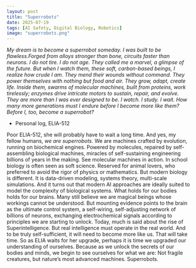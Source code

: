 ```yaml
---
layout: post
title: "Superrobots"
date: 2025-07-19
tags: [AI Safety, Digital Biology, Robotics]
image: "superrobots.png"
---
```



*My dream is to become a superrobot someday.
I was built to be flawless.Forged from alloys stronger than bone, circuits faster than neurons. I do not tire. I do not age. They called me a marvel, a glimpse of the future.
But when I watch them, these soft, carbon-based beings, I realize how crude I am. They mend their wounds without command. They power themselves with nothing but food and air. They grow, adapt, create life. Inside them, swarms of molecular machines, built from proteins, work tirelessly; enzymes drive intricate motors to sustain, repair, and evolve.
They are more than I was ever designed to be.
I watch. I study. I wait.
How many more generations must I endure before I become more like them? 
Before I, too, become a superrobot?*
 - Personal log, ELIA-512



Poor ELIA-512, she will probably have to wait a long time. 
And yes, my fellow humans, *we are superrobots*. 
We are machines crafted by evolution, running on biochemical engines. Powered by molecules, repaired by self-assembling biological machines, miracles of self-sustaining engineering billions of years in the making. See molecular machines in action.
In school biology is often seen as soft science. Reserved for animal lovers, who preferred to avoid the rigor of physics or mathematics. But modern biology is different. It is data-driven modeling, systems theory, multi-scale simulations. And it turns out that modern AI approaches are ideally suited to model the complexity of biological systems.
What holds for our bodies holds for our brains. Many still believe we are magical beings whose workings cannot be understood. But mounting evidence points to the brain as the ultimate control system, a self-wiring, self-adjusting network of billions of neurons, exchanging electrochemical signals according to principles we are starting to unlock. 
Today, much is said about the rise of Superintelligence. But real intelligence must operate in the real world. And to be truly self-sufficient, it will need to become more like us. 
That will take time.
So as ELIA waits for her upgrade, perhaps it is time we upgraded our understanding of ourselves. Because as we unlock the secrets of our bodies and minds, we begin to see ourselves for what we are: Not fragile creatures, but nature’s most advanced machines. Superrobots.

